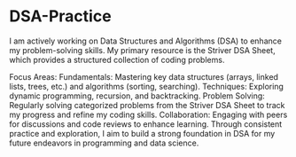 # DSA-Practice
I am actively working on Data Structures and Algorithms (DSA) to enhance my problem-solving skills. My primary resource is the Striver DSA Sheet, which provides a structured collection of coding problems.

Focus Areas:
Fundamentals: Mastering key data structures (arrays, linked lists, trees, etc.) and algorithms (sorting, searching).
Techniques: Exploring dynamic programming, recursion, and backtracking.
Problem Solving: Regularly solving categorized problems from the Striver DSA Sheet to track my progress and refine my coding skills.
Collaboration: Engaging with peers for discussions and code reviews to enhance learning.
Through consistent practice and exploration, I aim to build a strong foundation in DSA for my future endeavors in programming and data science.

